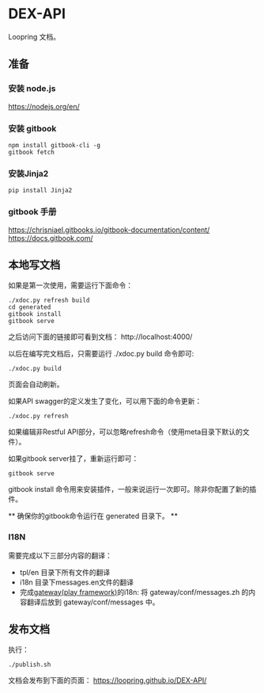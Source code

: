 # DEX-API
Loopring 文档。

## 准备

### 安装 node.js

https://nodejs.org/en/

### 安装 gitbook

```
npm install gitbook-cli -g
gitbook fetch
```

### 安装Jinja2

```
pip install Jinja2
```

### gitbook 手册

https://chrisniael.gitbooks.io/gitbook-documentation/content/
https://docs.gitbook.com/

## 本地写文档

如果是第一次使用，需要运行下面命令：

```
./xdoc.py refresh build
cd generated
gitbook install
gitbook serve
```

之后访问下面的链接即可看到文档：
http://localhost:4000/

以后在编写完文档后，只需要运行 ./xdoc.py build 命令即可:
```
./xdoc.py build
```
页面会自动刷新。

如果API swagger的定义发生了变化，可以用下面的命令更新：
```
./xdoc.py refresh
```
如果编辑非Restful API部分，可以忽略refresh命令（使用meta目录下默认的文件）。

如果gitbook server挂了，重新运行即可：
```
gitbook serve
```
gitbook install 命令用来安装插件，一般来说运行一次即可。除非你配置了新的插件。

** 确保你的gitbook命令运行在 generated 目录下。 **

### I18N

需要完成以下三部分内容的翻译：

- tpl/en 目录下所有文件的翻译
- i18n 目录下messages.en文件的翻译
- 完成[gateway(play framework)](https://github.com/Loopring/lightcone/tree/master/gateway)的i18n: 将 gateway/conf/messages.zh 的内容翻译后放到 gateway/conf/messages 中。

## 发布文档
执行：

```
./publish.sh
```

文档会发布到下面的页面：
https://loopring.github.io/DEX-API/
